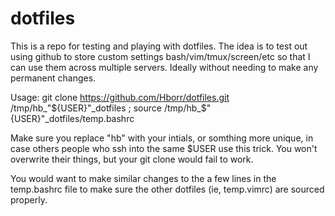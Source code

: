 # dotfiles
This is a repo for testing and playing with dotfiles.
The idea is to test out using github to store custom settings bash/vim/tmux/screen/etc so that I can use them across multiple servers. Ideally without needing to make any permanent changes.

Usage:
git clone https://github.com/Hborr/dotfiles.git /tmp/hb_"${USER}"_dotfiles ; source /tmp/hb_$"{USER}"_dotfiles/temp.bashrc

Make sure you replace "hb" with your intials, or somthing more unique, in case others people who ssh into the same $USER use this trick. You won't overwrite their things, but your git clone would fail to work.

You would want to make similar changes to the a few lines in the temp.bashrc file to make sure the other dotfiles (ie, temp.vimrc) are sourced properly.
